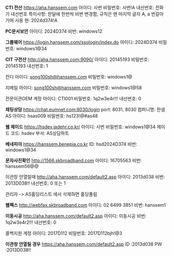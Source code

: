 **CTI 전산**
https://aha.hanssem.com
아이디: 사번
비밀번호: 사번!A
내선번호: 전화기 내선번호
특이사항: 한달에 한번씩 비번 변경함, 규칙은 맨 마지막 글자 A, a 번갈아 가며 사용
현: 2024d374!A

**PC문서보안**
아이디: 2024D374
비번: windows12

**그룹웨어**
https://login.hanssem.com/ssologin/index.do
아이디: 2024D374
비밀번호: windows1@34

**CIT 구전산**
http://aha.hanssem.com:9090/
아이디: 20145193
비밀번호: 20145193
내선번호: 1

잔디
아이디: song100sh@hanssem.com
비밀번호: windows1@

지메일
아이디: song100sh@hanssem.com
비밀번호: windows1@58

전문이관OEM 계정
아이디: CTI001
비밀번호: 1q2w3e4r!!!
내선번호: 0

**채팅상담**
https://chat.eumnet.com:8030/login
port: 8031, 8030
컴퍼니명: 한샘AS 
아이디: hsas009 
비밀번호: hs123!@#as48

**웹 제이드**
https://hsdev.jadehr.co.kr/
아이디: 사번
비밀번호: windows1@34
제이드 코드: hsdev
부서: AS상담파트

**베네피아**
https://hanssem.benepia.co.kr
ID: hsd2024D374
비번: windows1@34

**문자사진확인**
http://1566.skbroadband.com
아이디: 16705563
비번: hanssem56@@

이관창 안열릴때
http://aha.hanssem.com/default2.asp
아이디: 2013d038
비번: 2013D038!!
내선번호: 0 또는 1 

관리자 -> AS홀딩리스트 에서 삭제하면 홀딩풀림

**웹펙스**
http://webfax.skbroadband.com
아이디: 02 6499 3851
비번: hanssem1

**이동시공**
http://aha.hanssem.com/default2.asp
아이디: 이동시공
비번: 1q2w3e4r2!!!
내선번호: 0

콜백지원 계정
아이디: 2017D112
비밀번호: 2017D112bjh!@3

**이관창 안열릴 경우**
https://aha.hanssem.com/default2.asp
ID :2013d038
PW :2013D038!!